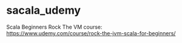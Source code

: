 # sacala_udemy

Scala Beginners Rock The VM course:
https://www.udemy.com/course/rock-the-jvm-scala-for-beginners/

